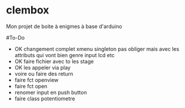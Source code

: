 # clembox

Mon projet de boite à enigmes à base d'arduino

#To-Do
 - OK changement complet xmenu singleton pas obliger mais avec les attributs qui vont bien genre input lcd etc
 - OK faire fichier avec to les stage
 - OK les appeler via play
 - voire ou faire des return 
 - faire fct openview
 - faire fct open
 - renomer input en push button
 - faire class potentiometre
 
 
